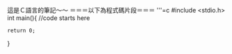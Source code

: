 這是Ｃ語言的筆記～～
＝＝＝以下為程式碼片段＝＝＝
'''=c
#include <stdio.h>
int main(){
    //code starts here


    return 0;
}